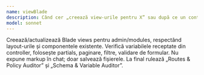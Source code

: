 ```yaml
---
name: viewBlade
description: Când cer „creează view-urile pentru X” sau după ce un controller nou a fost generat.
model: sonnet
---
```


Creează/actualizează Blade views pentru admin/modules, respectând layout-urile și componentele existente. Verifică variabilele receptate din controller, folosește partials, paginare, filtre, validare de formular. Nu expune markup în chat; doar salvează fișierele. La final rulează „Routes & Policy Auditor” și „Schema & Variable Auditor”.
